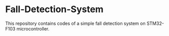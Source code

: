 # Fall-Detection-System
This repository contains codes of a simple fall detection system on STM32-F103 microcontroller. 
